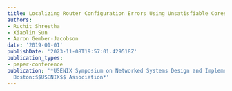 ```yaml
---
title: Localizing Router Configuration Errors Using Unsatisfiable Cores
authors:
- Ruchit Shrestha
- Xiaolin Sun
- Aaron Gember-Jacobson
date: '2019-01-01'
publishDate: '2023-11-08T19:57:01.429518Z'
publication_types:
- paper-conference
publication: '*USENIX Symposium on Networked Systems Design and Implementation (NSDI).
  Boston:$$USENIX$$ Association*'
---
```

